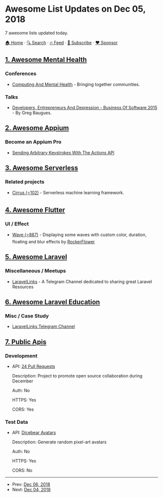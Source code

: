 # Awesome List Updates on Dec 05, 2018

7 awesome lists updated today.

[🏠 Home](/README.md) · [🔍 Search](https://www.trackawesomelist.com/search/) · [🔥 Feed](https://www.trackawesomelist.com/rss.xml) · [📮 Subscribe](https://trackawesomelist.us17.list-manage.com/subscribe?u=d2f0117aa829c83a63ec63c2f&id=36a103854c) · [❤️  Sponsor](https://github.com/sponsors/theowenyoung)



## [1. Awesome Mental Health](/content/dreamingechoes/awesome-mental-health/README.md)

### Conferences

*   [Computing And Mental Health](http://mentalhealth.media.mit.edu/) - Bringing together communities.

### Talks

*   [Developers, Entrepreneurs And Depression - Business Of Software 2015](https://www.youtube.com/watch?v=zUQjZZJjKsY) - By Greg Baugues.

## [2. Awesome Appium](/content/SrinivasanTarget/awesome-appium/README.md)

### Become an Appium Pro

*   [Sending Arbitrary Keystrokes With The Actions API](https://appiumpro.com/editions/46)

## [3. Awesome Serverless](/content/pmuens/awesome-serverless/README.md)

### Related projects

*   [Cirrus (⭐102)](https://github.com/ucbrise/cirrus) - Serverless machine learning framework.

## [4. Awesome Flutter](/content/Solido/awesome-flutter/README.md)

### UI / Effect

*   [Wave (⭐887)](https://github.com/i-protoss/wave) <!--stargazers:i-protoss/wave--> - Displaying some waves with custom color, duration, floating and blur effects by [RockerFlower](https://github.com/RockerFlower)

## [5. Awesome Laravel](/content/chiraggude/awesome-laravel/README.md)

### Miscellaneous / Meetups

*   [LaravelLinks](https://telegram.me/laravellinks) - A Telegram Channel dedicated to sharing great Laravel Resources

## [6. Awesome Laravel Education](/content/fukuball/Awesome-Laravel-Education/README.md)

### Misc / Case Study

*   [LaravelLinks Telegram Channel](https://telegram.me/laravellinks)

## [7. Public Apis](/content/public-apis/public-apis/README.md)

### Development

- API: [24 Pull Requests](https://24pullrequests.com/api)

  Description: Project to promote open source collaboration during December

  Auth: No

  HTTPS: Yes

  CORS: Yes



### Test Data

- API: [Dicebear Avatars](https://avatars.dicebear.com/)

  Description: Generate random pixel-art avatars

  Auth: No

  HTTPS: Yes

  CORS: No



---

- Prev: [Dec 06, 2018](/content/2018/12/06/README.md)
- Next: [Dec 04, 2018](/content/2018/12/04/README.md)